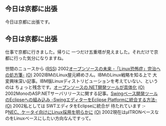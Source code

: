 ## 今日は京都に出張

今日は京都に出張です。






## 今日は京都に出張


仕事で京都に行きました。帰りに 一つだけ五重塔が見えました。それだけで京都に行った気分になりますね。



世間のニュースから ([RSS](ig021216-news.xml)) 2002[オープンソースの未来 -「Linux恐怖症」完治への処方箋-](http://www.zdnet.co.jp/news/0212/13/ne00_1213frye.html) [(O)](http://www.zdnet.co.jp/news/0212/13/ne00_1213frye.html) 2002IBMのLinux屋元締めさん。IBMのLinux戦略を知る上で 大変興味深い記事。IBM版Linuxディストリビューションを考えていない、というのは ちょっと残念です。[オープンソースの.NET開発ツールが具体化](http://www.zdnet.co.jp/enterprise/0212/13/epn14.html) [(O)](http://www.zdnet.co.jp/enterprise/0212/13/epn14.html) 2002MonoのASP.NETサーバリリースに関する記事。[Swingベース開発ツールのEclipseへの組み込み -SwingエディターをEclipse Platformに統合する方法-](http://www-6.ibm.com/jp/developerworks/opensource/021213/j_os-swing.html) [(O)](http://www-6.ibm.com/jp/developerworks/opensource/021213/j_os-swing.html) 2002私としては SWTエディタをEclipseに統合が 待たれています :-P[NEC、ケータイ向けにLinux採用を明らかに](http://biztech.nikkeibp.co.jp/wcs/leaf/CID/onair/biztech/elec/222077) [(O)](http://biztech.nikkeibp.co.jp/wcs/leaf/CID/onair/biztech/elec/222077) 2002現在はμITRONベースなのをLinuxベースにしたい方向なんですって。